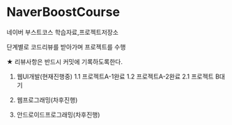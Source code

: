 # NaverBoostCourse
네이버 부스트코스 학습자료,프로젝트저장소

단계별로 코드리뷰를 받아가며 프로젝트를 수행

★ 리뷰사항은 반드시 커밋에 기록하도록한다.


1. 웹UI개발(현재진행중)
  1.1 프로젝트A-1완료
  1.2 프로젝트A-2완료
  2.1 프로젝트 B대기

2. 웹프로그래밍(차후진행)

3. 안드로이드프로그래밍(차후진행)

